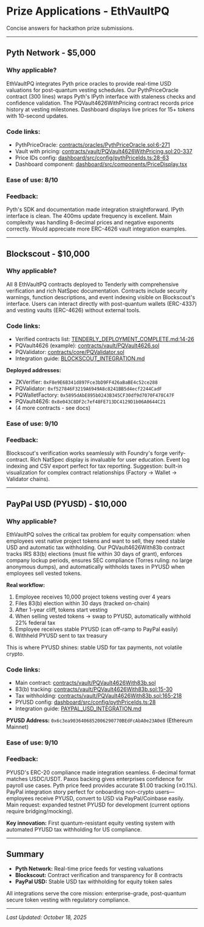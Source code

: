 # Prize Applications - EthVaultPQ

Concise answers for hackathon prize submissions.

---

## Pyth Network - $5,000

### Why applicable?
EthVaultPQ integrates Pyth price oracles to provide real-time USD valuations for post-quantum vesting schedules. Our PythPriceOracle contract (300 lines) wraps Pyth's IPyth interface with staleness checks and confidence validation. The PQVault4626WithPricing contract records price history at vesting milestones. Dashboard displays live prices for 15+ tokens with 10-second updates.

### Code links:
- PythPriceOracle: [contracts/oracles/PythPriceOracle.sol:6-271](contracts/oracles/PythPriceOracle.sol)
- Vault with pricing: [contracts/vault/PQVault4626WithPricing.sol:20-337](contracts/vault/PQVault4626WithPricing.sol)
- Price IDs config: [dashboard/src/config/pythPriceIds.ts:28-63](dashboard/src/config/pythPriceIds.ts)
- Dashboard component: [dashboard/src/components/PriceDisplay.tsx](dashboard/src/components/PriceDisplay.tsx)

### Ease of use: 8/10

### Feedback:
Pyth's SDK and documentation made integration straightforward. IPyth interface is clean. The 400ms update frequency is excellent. Main complexity was handling 8-decimal prices and negative exponents correctly. Would appreciate more ERC-4626 vault integration examples.

---

## Blockscout - $10,000

### Why applicable?
All 8 EthVaultPQ contracts deployed to Tenderly with comprehensive verification and rich NatSpec documentation. Contracts include security warnings, function descriptions, and event indexing visible on Blockscout's interface. Users can interact directly with post-quantum wallets (ERC-4337) and vesting vaults (ERC-4626) without external tools.

### Code links:
- Verified contracts list: [TENDERLY_DEPLOYMENT_COMPLETE.md:14-26](TENDERLY_DEPLOYMENT_COMPLETE.md)
- PQVault4626 (example): [contracts/vault/PQVault4626.sol](contracts/vault/PQVault4626.sol)
- PQValidator: [contracts/core/PQValidator.sol](contracts/core/PQValidator.sol)
- Integration guide: [BLOCKSCOUT_INTEGRATION.md](BLOCKSCOUT_INTEGRATION.md)

**Deployed addresses:**
- ZKVerifier: `0xF8e9E6B341d897Fce3bD9FF426aBaBE4c52ce288`
- PQValidator: `0xf527846F3219A6949A8c8241BB5d4ecf2244CadF`
- PQWalletFactory: `0x5895dAbE895b0243B345CF30df9d7070F478C47F`
- PQVault4626: `0x8e043C8DF2c7ef48FE713DC4129D1b06A0644C21`
- (4 more contracts - see docs)

### Ease of use: 9/10

### Feedback:
Blockscout's verification works seamlessly with Foundry's forge verify-contract. Rich NatSpec display is invaluable for user education. Event log indexing and CSV export perfect for tax reporting. Suggestion: built-in visualization for complex contract relationships (Factory → Wallet → Validator chains).

---

## PayPal USD (PYUSD) - $10,000

### Why applicable?
EthVaultPQ solves the critical tax problem for equity compensation: when employees vest native project tokens and want to sell, they need stable USD and automatic tax withholding. Our PQVault4626With83b contract tracks IRS 83(b) elections (must file within 30 days of grant), enforces company lockup periods, ensures SEC compliance (Torres ruling: no large anonymous dumps), and automatically withholds taxes in PYUSD when employees sell vested tokens.

**Real workflow:**
1. Employee receives 10,000 project tokens vesting over 4 years
2. Files 83(b) election within 30 days (tracked on-chain)
3. After 1-year cliff, tokens start vesting
4. When selling vested tokens → swap to PYUSD, automatically withhold 22% federal tax
5. Employee receives stable PYUSD (can off-ramp to PayPal easily)
6. Withheld PYUSD sent to tax treasury

This is where PYUSD shines: stable USD for tax payments, not volatile crypto.

### Code links:
- Main contract: [contracts/vault/PQVault4626With83b.sol](contracts/vault/PQVault4626With83b.sol)
- 83(b) tracking: [contracts/vault/PQVault4626With83b.sol:15-30](contracts/vault/PQVault4626With83b.sol#L15-L30)
- Tax withholding: [contracts/vault/PQVault4626With83b.sol:165-218](contracts/vault/PQVault4626With83b.sol#L165-L218)
- PYUSD config: [dashboard/src/config/pythPriceIds.ts:28](dashboard/src/config/pythPriceIds.ts#L28)
- Integration guide: [PAYPAL_USD_INTEGRATION.md](PAYPAL_USD_INTEGRATION.md)

**PYUSD Address:** `0x6c3ea9036406852006290770BEdFcAbA0e23A0e8` (Ethereum Mainnet)

### Ease of use: 9/10

### Feedback:
PYUSD's ERC-20 compliance made integration seamless. 6-decimal format matches USDC/USDT. Paxos backing gives enterprises confidence for payroll use cases. Pyth price feed provides accurate $1.00 tracking (±0.1%). PayPal integration story perfect for onboarding non-crypto users—employees receive PYUSD, convert to USD via PayPal/Coinbase easily. Main request: expanded testnet PYUSD for development (current options require bridging/mocking).

**Key innovation:** First quantum-resistant equity vesting system with automated PYUSD tax withholding for US compliance.

---

## Summary

- **Pyth Network:** Real-time price feeds for vesting valuations
- **Blockscout:** Contract verification and transparency for 8 contracts
- **PayPal USD:** Stable USD tax withholding for equity token sales

All integrations serve the core mission: enterprise-grade, post-quantum secure token vesting with regulatory compliance.

---

*Last Updated: October 18, 2025*
